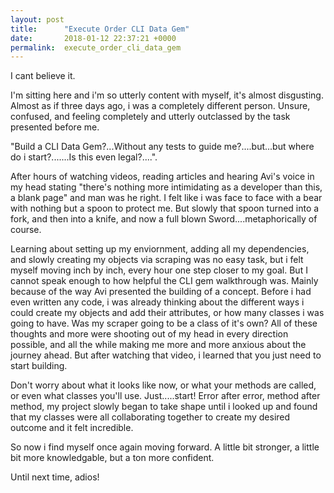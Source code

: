 ```yaml
---
layout: post
title:      "Execute Order CLI Data Gem"
date:       2018-01-12 22:37:21 +0000
permalink:  execute_order_cli_data_gem
---
```



I cant believe it.

I'm sitting here and i'm so utterly content with myself, it's almost disgusting. Almost as if three days ago, i was a completely different person. Unsure, confused, and feeling completely and utterly outclassed by the task presented before me.

"Build a CLI Data Gem?...Without any tests to guide me?....but...but where do i start?.......Is this even legal?....".

After hours of watching videos, reading articles and hearing Avi's voice in my head stating "there's nothing more intimidating as a developer than this, a blank page" and man was he right. I felt like i was face to face with a bear with nothing but a spoon to protect me. But slowly that spoon turned into a fork, and then into a knife, and now a full blown Sword....metaphorically of course.

Learning about setting up my enviornment, adding all my dependencies, and slowly creating my objects via scraping was no easy task, but i felt myself moving inch by inch, every hour one step closer to my goal. But I cannot speak enough to how helpful the CLI gem walkthrough was. Mainly because of the way Avi presented the building of a concept. Before i had even written any code, i was already thinking about the different ways i could create my objects and add their attributes, or how many classes i was going to have. Was my scraper going to be a class of it's own? All of these thoughts and more were shooting out of my head in every direction possible, and all the while making me more and more anxious about the journey ahead. But after watching that video, i learned that you just need to start building.

Don't worry about what it looks like now, or what your methods are called, or even what classes you'll use. Just.....start! Error after error, method after method, my project slowly began to take shape until i looked up and found that my classes were all collaborating together to create my desired outcome and it felt incredible. 

So now i find myself once again moving forward. A little bit stronger, a little bit more knowledgable, but a ton more confident. 

Until next time, adios!
